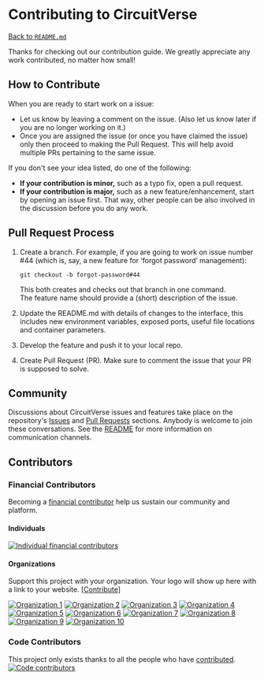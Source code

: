 # Contributing to CircuitVerse

[Back to `README.md`](README.md)

Thanks for checking out our contribution guide. We greatly appreciate any work contributed, no matter how small!

## How to Contribute

When you are ready to start work on a issue:

- Let us know by leaving a comment on the issue. (Also let us know later if you are no longer working on it.)
- Once you are assigned the issue (or once you have claimed the issue) only then proceed to making the Pull Request. This will help avoid multiple PRs pertaining to the same issue.

If you don't see your idea listed, do one of the following:

- **If your contribution is minor,** such as a typo fix, open a pull request.
- **If your contribution is major,** such as a new feature/enhancement, start by opening an issue first. That way, other people can be also involved in the discussion before you do any work.

## Pull Request Process

1.  Create a branch. For example, if you are going to work on issue number #44 (which is, say, a new feature for ‘forgot password’ management):

        git checkout -b forgot-password#44

    This both creates and checks out that branch in one command.  
    The feature name should provide a (short) description of the issue.

2.  Update the README.md with details of changes to the interface, this includes new environment variables, exposed ports, useful file locations and container parameters.

3.  Develop the feature and push it to your local repo.

4.  Create Pull Request (PR). Make sure to comment the issue that your PR is supposed to solve.

## Community

Discussions about CircuitVerse issues and features take place on the repository's [Issues](https://github.com/CircuitVerse/CircuitVerse/issues) and [Pull Requests](https://github.com/CircuitVerse/CircuitVerse/pulls) sections. Anybody is welcome to join these conversations. See the [README](README.md) for more information on communication channels.

## Contributors

### Financial Contributors

Becoming a [financial contributor](https://opencollective.com/CircuitVerse/contribute) help us sustain our community and platform.

#### Individuals

<a href="https://opencollective.com/CircuitVerse"><img src="https://opencollective.com/CircuitVerse/individuals.svg?width=890" alt="Individual financial contributors"></a>

#### Organizations

Support this project with your organization. Your logo will show up here with a link to your website. [[Contribute](https://opencollective.com/CircuitVerse/contribute)]

<a href="https://opencollective.com/CircuitVerse/organization/0/website"><img src="https://opencollective.com/CircuitVerse/organization/0/avatar.svg" alt="Organization 1"></a>
<a href="https://opencollective.com/CircuitVerse/organization/1/website"><img src="https://opencollective.com/CircuitVerse/organization/1/avatar.svg" alt="Organization 2"></a>
<a href="https://opencollective.com/CircuitVerse/organization/2/website"><img src="https://opencollective.com/CircuitVerse/organization/2/avatar.svg" alt="Organization 3"></a>
<a href="https://opencollective.com/CircuitVerse/organization/3/website"><img src="https://opencollective.com/CircuitVerse/organization/3/avatar.svg" alt="Organization 4"></a>
<a href="https://opencollective.com/CircuitVerse/organization/4/website"><img src="https://opencollective.com/CircuitVerse/organization/4/avatar.svg" alt="Organization 5"></a>
<a href="https://opencollective.com/CircuitVerse/organization/5/website"><img src="https://opencollective.com/CircuitVerse/organization/5/avatar.svg" alt="Organization 6"></a>
<a href="https://opencollective.com/CircuitVerse/organization/6/website"><img src="https://opencollective.com/CircuitVerse/organization/6/avatar.svg" alt="Organization 7"></a>
<a href="https://opencollective.com/CircuitVerse/organization/7/website"><img src="https://opencollective.com/CircuitVerse/organization/7/avatar.svg" alt="Organization 8"></a>
<a href="https://opencollective.com/CircuitVerse/organization/8/website"><img src="https://opencollective.com/CircuitVerse/organization/8/avatar.svg" alt="Organization 9"></a>
<a href="https://opencollective.com/CircuitVerse/organization/9/website"><img src="https://opencollective.com/CircuitVerse/organization/9/avatar.svg" alt="Organization 10"></a>

### Code Contributors

This project only exists thanks to all the people who have [contributed](<(CONTRIBUTING.md)>).
<a href="https://github.com/CircuitVerse/CircuitVerse/graphs/contributors"><img src="https://opencollective.com/CircuitVerse/contributors.svg?width=890&button=false" alt="Code contributors" /></a>
